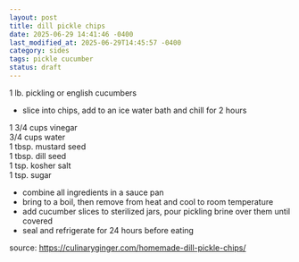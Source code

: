 ```yaml
---
layout: post
title: dill pickle chips
date: 2025-06-29 14:41:46 -0400
last_modified_at: 2025-06-29T14:45:57 -0400
category: sides
tags: pickle cucumber
status: draft
---
```


1 lb. pickling or english cucumbers  
* slice into chips, add to an ice water bath and chill for 2 hours

1 3/4 cups vinegar  
3/4 cups water  
1 tbsp. mustard seed  
1 tbsp. dill seed  
1 tsp. kosher salt  
1 tsp. sugar  
* combine all ingredients in a sauce pan
* bring to a boil, then remove from heat and cool to room temperature
* add cucumber slices to sterilized jars, pour pickling brine over them until covered
* seal and refrigerate for 24 hours before eating

source: <https://culinaryginger.com/homemade-dill-pickle-chips/>
